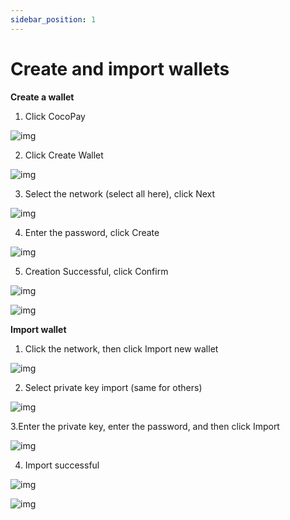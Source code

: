 ```yaml
---
sidebar_position: 1
---
```


# Create and import wallets

**Create a wallet**

1. Click CocoPay

![img](img/Create-and-import-wallets-1.png)

2. Click Create Wallet

![img](img/Create-and-import-wallets-2.png)

3. Select the network (select all here), click Next

![img](img/Create-and-import-wallets-3.png)

4. Enter the password, click Create

![img](img/Create-and-import-wallets-4.png)

5. Creation Successful, click Confirm

![img](img/Create-and-import-wallets-5.png)

![img](img/Create-and-import-wallets-6.png)

**Import wallet**

1. Click the network, then click Import new wallet

![img](img/Create-and-import-wallets-7.png)

2. Select private key import (same for others)

![img](img/Create-and-import-wallets-8.png)

3.Enter the private key, enter the password, and then click Import

![img](img/Create-and-import-wallets-9.png)

4. Import successful

![img](img/Create-and-import-wallets-10.png)

![img](img/Create-and-import-wallets-11.png)
